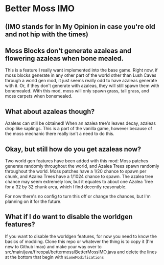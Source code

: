 # Better Moss IMO
## (IMO stands for In My Opinion in case you're old and not hip with the times)

## Moss Blocks don't generate azaleas and flowering azaleas when bone mealed.

This is a feature I really want implemented into the base game. Right now, if moss blocks generate in any other part of the world other than Lush Caves through a world gen mod, it just seems really odd to have azaleas generate with it. Or, if they don't generate with azaleas, they will still spawn them with bonemealed. With this mod, moss will only spawn grass, tall grass, and moss carpets when bonemealed.

## What about azaleas though?

Azaleas can still be obtained! When an azalea tree's leaves decay, azaleas drop like saplings. This is a part of the vanilla game, however because of the moss mechanic there really isn't a need to do this.

## Okay, but still how do you get azaleas now?

Two world gen features have been added with this mod: Moss patches generate randomly throughout the world, and Azalea Trees spawn randomly throughout the world. Moss patches have a 1/20 chance to spawn per chunk, and Azalea Trees have a 1/1024 chance to spawn. The azalea tree chance may seem extremely low, but it equates to about one Azalea Tree for a 32 by 32 chunk area, which I find decently reasonable.

For now there's no config to turn this off or change the chances, but I'm planning on it for the future.

## What if I do want to disable the worldgen features?

If you want to disable the worldgen features, for now you need to know the basics of modding. Clone this repo or whatever the thing is to copy it (I'm new to Github lmao) and make your way over to src/main/java/fireopal/bettermoss/BetterMossIMO.java and delete the lines at the bottom that begin with `BiomeModifications`
